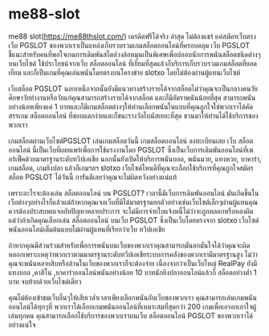 # me88-slot
me88 slot(https://me88thslot.com/)  เครดิตฟรีได้จริง ล่าสุด ไม่ต้องแชร์ แค่สมัครเว็บตรง
เว็บ PGSLOT ของพวกเราเป็นแหล่งเก็บรวบรวมเกมสล็อตออนไลน์ที่ครอบคลุม เว็บ PGSLOT ชี้แนะสำหรับคนที่พอใจเกมการเดิมพันสไตล์วงล้อหมุนเป็นพิเศษเพื่อปลอบนักการพนันสล็อตชนิดต่างๆบนเว็บไซต์ ใช้ประโยชน์จากเว็บ สล็อตออนไลน์ ที่เยี่ยมที่สุดแล้วก็บริการเก็บรวบรวมเกมสล็อตที่ยอดเยี่ยม และก็เป็นเกมที่คุณเล่นพนันโดยตรงบนโครงข่าย slotxo โดยไม่ต้องผ่านผู้แทนเว็บไซต์

เว็บสล็อต PGSLOT นอกเหนือจากนั้นยังมีแนวทางสร้างรายได้จากสล็อตไม่ว่าคุณจะเป็นกลางคนวัยศึกษาวัยทำงานหรือวัยแก่คุณสามารถสร้างรายได้จากสล็อต และก็มีอัตราพนันน้อยที่สุด สามารถพนันอย่างน้อยเพียงแค่ 1 บาทและก็มีเกมสล็อตต่างๆให้ท่านเลือกพนันในแบบที่คุณถูกใจใช่พวกเราได้คัดสรรเกม สล็อตออนไลน์ ที่ชอบแตกง่ายและก็ชนะรางวัลโบนัสเยอะที่สุด ชวนมาให้ท่านได้ใช้บริการของพวกเรา

เกมสล็อตผ่านเว็บไซต์PGSLOT
เล่นเกมสล็อตวันนี้ เกมสล็อตออนไลน์ ลงทะเบียนเลย
เว็บ สล็อตออนไลน์ นี้เป็นเว็บที่เผยแพร่เพื่อการใช้แรงงานโดย PGSLOT ซึ่งเป็นเว็บการเดิมพันออนไลน์ที่เพอร์เฟ็คด้วยมาตรฐานระดับทวีปเอเชีย นอกนั้นยังเปิดให้บริการพนันบอล, พนันมวย, แทงหวย, บาคาร่า, เกมสล็อต, เกมยิงปลา แล้วก็เกมฯลฯ slotxo เว็บไซต์ไหนดีที่คุณจะเลือกใช้บริการที่คุณถูกใจสมัครสล็อต PGSLOT ได้วันนี้ การันตีเลยว่าคุณจะไม่ผิดหวังอย่างแน่แท้

เพราะอะไรจะต้องเล่น สล็อตออนไลน์ บน PGSLOT?
เวลานี้มีเว็บการเดิมพันออนไลน์ มันเกิดขึ้นในเว็บต่างๆอย่างไรก็แล้วแต่ถ้าหากคุณเจอเว็บที่มิได้มาตรฐานยกตัวอย่างเช่นเว็บไซต์เล็กๆผ่านผู้แทนคุณควรต้องประสบพบเจอกับปัญหาหลายประการ จะไม่มีการจ่ายใบแจ้งหนี้ไม่ว่าจะถูกหลอกหรือหลงผิด แต่ว่าถ้าเกิดคุณเลือกเล่น สล็อตออนไลน์ บนเว็บ PGSLOT ซึ่งเป็นเว็บโดยตรงจาก slotxo เว็บไซต์พนันออนไลน์เต็มต้นแบบไม่ผ่านผู้แทนที่เรียกว่าเว็บ ทวีปเอเชีย

ถ้าหากคุณมีส่วนร่วมสำหรับเพื่อการพนันบนเว็บของพวกเราคุณสามารถมั่นอกมั่นใจได้ว่าคุณจะผิดหลอกเพราะเหตุว่าพวกเราตามมาตรฐานระดับทวีปเอเชียระบบการคลังของพวกเรามีมาตรฐานสูง ไม่ว่าคุณจะพนันหลายสิบหรือล้านในเว็บของพวกเราก็จะต้องจ่าย เนื่องจากว่าเป็นเว็บใหญ่ RealPay ยังมีแทงบอล ,คาสิโน ,บาคาร่าออนไลน์พนันอย่างน้อย 10 บาทนักยิงปลาออนไลน์แล้วก็ สล็อตอย่างต่ำ 1 บาท จบท้ายด้วยเว็บไซต์เดียว

คุณไม่ต้องเข้าชมเว็บอื่นๆให้เสียเวล่ำเวลาเพียงเลือกพนันกับเว็บของพวกเรา คุณสามารถเล่นเกมพนันออนไลน์ได้ทุกๆที่ พวกเราได้เลือกเกมพนันออนไลน์ที่เหมาะสมที่สุดกว่า 200 เกมเพื่อเอาอกเอาใจผู้เล่นทุกคน คุณสามารถเลือกใช้บริการของพวกเราบนเว็บ สล็อตออนไลน์ PGSLOT ของพวกเราได้อย่างแน่ใจ
